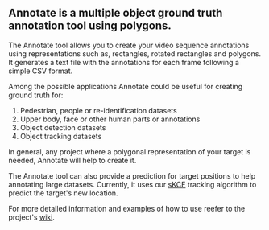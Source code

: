 ## Annotate is a multiple object ground truth annotation tool using polygons. 

The Annotate tool allows you to create your video sequence annotations using representations such as, 
rectangles, rotated rectangles and polygons. It generates a text file with the annotations
for each frame following a simple CSV format. 

Among the possible applications Annotate could be useful for creating ground truth for:

1. Pedestrian, people or re-identification datasets
2. Upper body, face or other human parts or annotations
3. Object detection datasets
4. Object tracking datasets

In general, any project where a polygonal representation of your target is needed, Annotate will
help to create it. 

The Annotate tool can also provide a prediction for target positions to help annotating large datasets. 
Currently, it uses our [sKCF](https://github.com/asolis/vivaTracker) tracking algorithm to 
predict the target's new location.  

 
For more detailed information and examples of how to use reefer to the project's  [wiki](https://github.com/asolis/Annotate/wiki).
